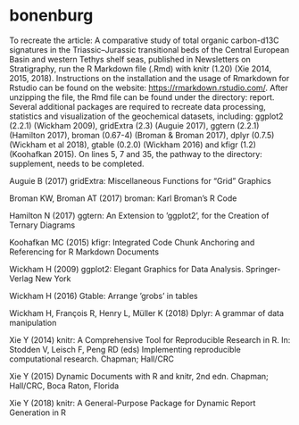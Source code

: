 # bonenburg
To recreate the article: A comparative study of total organic carbon-d13C signatures in the Triassic–Jurassic transitional beds of the Central European Basin and western Tethys shelf seas, published in Newsletters on Stratigraphy, run the R Markdown file (.Rmd) with knitr (1.20) (Xie 2014, 2015, 2018). Instructions on the installation and the usage of Rmarkdown for Rstudio can be found on the website: https://rmarkdown.rstudio.com/. After unzipping the file, the Rmd file can be found under the directory: report. Several additional packages are required to recreate data processing, statistics and visualization of the geochemical datasets, including: ggplot2 (2.2.1) (Wickham 2009), gridExtra (2.3) (Auguie 2017), ggtern (2.2.1) (Hamilton 2017), broman (0.67-4) (Broman & Broman 2017), dplyr (0.7.5) (Wickham et al 2018), gtable (0.2.0) (Wickham 2016) and kfigr (1.2) (Koohafkan 2015). On lines 5, 7 and 35, the pathway to the directory: supplement, needs to be completed.

Auguie B (2017) gridExtra: Miscellaneous Functions for “Grid” Graphics

Broman KW, Broman AT (2017) broman: Karl Broman’s R Code

Hamilton N (2017) ggtern: An Extension to ’ggplot2’, for the Creation of Ternary Diagrams

Koohafkan MC (2015) kfigr: Integrated Code Chunk Anchoring and Referencing for R Markdown Documents

Wickham H (2009) ggplot2: Elegant Graphics for Data Analysis. Springer-Verlag New York

Wickham H (2016) Gtable: Arrange ’grobs’ in tables

Wickham H, François R, Henry L, Müller K (2018) Dplyr: A grammar of data manipulation

Xie Y (2014) knitr: A Comprehensive Tool for Reproducible Research in R. In: Stodden V, Leisch F, Peng RD (eds) Implementing reproducible computational research. Chapman; Hall/CRC

Xie Y (2015) Dynamic Documents with R and knitr, 2nd edn. Chapman; Hall/CRC, Boca Raton, Florida

Xie Y (2018) knitr: A General-Purpose Package for Dynamic Report Generation in R
